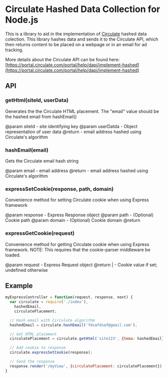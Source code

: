 # Circulate Hashed Data Collection for Node.js

This is a library to aid in the implementation of [Circulate](http://www.circulate.com) hashed data colection. This library hashes data and sends it to the Circulate API, which then returns content to be placed on a webpage or in an email for ad tracking.

More details about the Circulate API can be found here: [https://portal.circulate.com/portal/help/dapi/implement-hashed](https://portal.circulate.com/portal/help/dapi/implement-hashed)

## API

### getHtml(siteId, userData)

Generates the the Circulate HTML placement. The "email" value should be the hashed email from hashEmail()

@param <number> siteId - site identifying key
@param <object> userDatda - Object representation of user data
@return <String> - email address hashed using Circulate's algorithm

### hashEmail(email)

Gets the Circulate email hash string

@param <string> email - email address
@return <string> - email address hashed using Circulate's algorithm

### expressSetCookie(response, path, domain)

Convenience method for setting Circulate cookie when using Express framework

@param <object> response - Express Response object
@param <string> path - (Optional) Cookie path
@param <string> domain - (Optional) Cookie domain
@return <undefined>

### expressGetCookie(request)

Convenience method for getting Circulate cookie when using Express framework. NOTE: This requires that the cookie-parser middleware be loaded.

@param <object> request - Express Request object
@return <undefined>|<object> - Cookie value if set; undefined otherwise


## Example

```js
myExpressController = function(request, response, next) {
  var circulate = require('./index'),
    hashedEmail,
    circulatePlacement;

  // Hash email with Circulate algorithm
  hashedEmail = circulate.hashEmail('fdsafdsaf@gmail.com'),

  // Get HTML placement
  circulatePlacement = circulate.getHtml('site123', {hema: hashedEmail});

  // Add cookie to response
  circulate.expressSetCookie(response);

  // Send the response
  response.render('/myView', {circulatePlacement: circulatePlacement})
}
```